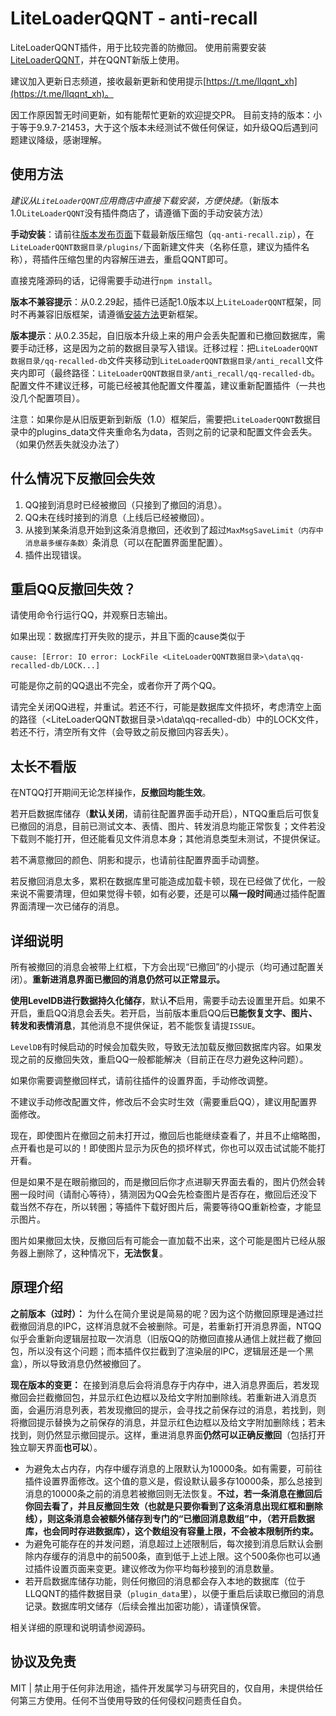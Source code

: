 # LiteLoaderQQNT - anti-recall

LiteLoaderQQNT插件，用于比较完善的防撤回。
使用前需要安装[LiteLoaderQQNT](https://github.com/mo-jinran/LiteLoaderQQNT)，并在QQNT新版上使用。

建议加入更新日志频道，接收最新更新和使用提示[https://t.me/llqqnt_xh](https://t.me/llqqnt_xh)。

因工作原因暂无时间更新，如有能帮忙更新的欢迎提交PR。
目前支持的版本：小于等于9.9.7-21453，大于这个版本未经测试不做任何保证，如升级QQ后遇到问题建议降级，感谢理解。

## 使用方法

*建议从`LiteLoaderQQNT`应用商店中直接下载安装，方便快捷。*（新版本1.0`LiteLoaderQQNT`没有插件商店了，请遵循下面的手动安装方法）

**手动安装**：请前往[版本发布页面](https://github.com/xh321/LiteLoaderQQNT-Anti-Recall/releases)下载最新版压缩包（`qq-anti-recall.zip`），在`LiteLoaderQQNT数据目录/plugins/`下面新建文件夹（名称任意，建议为插件名称），蒋插件压缩包里的内容解压进去，重启QQNT即可。

直接克隆源码的话，记得需要手动进行`npm install`。

**版本不兼容提示**：从0.2.29起，插件已适配1.0版本以上`LiteLoaderQQNT`框架，同时不再兼容旧版框架，请遵循[安装方法](https://liteloaderqqnt.github.io/guide/install.html)更新框架。

**版本提示**：从0.2.35起，自旧版本升级上来的用户会丢失配置和已撤回数据库，需要手动迁移，这是因为之前的数据目录写入错误。迁移过程：把`LiteLoaderQQNT数据目录/qq-recalled-db`文件夹移动到`LiteLoaderQQNT数据目录/anti_recall`文件夹内即可（最终路径：`LiteLoaderQQNT数据目录/anti_recall/qq-recalled-db`。配置文件不建议迁移，可能已经被其他配置文件覆盖，建议重新配置插件（一共也没几个配置项目）。

注意：如果你是从旧版更新到新版（1.0）框架后，需要把`LiteLoaderQQNT`数据目录中的plugins_data文件夹重命名为data，否则之前的记录和配置文件会丢失。（如果仍然丢失就没办法了）


## 什么情况下反撤回会失效

1. QQ接到消息时已经被撤回（只接到了撤回的消息）。
2. QQ未在线时接到的消息（上线后已经被撤回）。
3. 从接到某条消息开始到这条消息撤回，还收到了超过`MaxMsgSaveLimit（内存中消息最多缓存条数）`条消息（可以在配置界面里配置）。
4. 插件出现错误。

## 重启QQ反撤回失效？

请使用命令行运行QQ，并观察日志输出。

如果出现：数据库打开失败的提示，并且下面的cause类似于

```
cause: [Error: IO error: LockFile <LiteLoaderQQNT数据目录>\data\qq-recalled-db/LOCK...]
```

可能是你之前的QQ退出不完全，或者你开了两个QQ。

请完全关闭QQ进程，并重试。若还不行，可能是数据库文件损坏，考虑清空上面的路径（<LiteLoaderQQNT数据目录>\data\qq-recalled-db）中的LOCK文件，若还不行，清空所有文件（会导致之前反撤回内容丢失）。



## 太长不看版

在NTQQ打开期间无论怎样操作，**反撤回均能生效**。

若开启数据库储存（**默认关闭**，请前往配置界面手动开启），NTQQ重启后可恢复已撤回的消息，目前已测试文本、表情、图片、转发消息均能正常恢复；文件若没下载则不能打开，但还能看见文件消息本身；其他消息类型未测试，不提供保证。

若不满意撤回的颜色、阴影和提示，也请前往配置界面手动调整。

若反撤回消息太多，累积在数据库里可能造成加载卡顿，现在已经做了优化，一般来说不需要清理，但如果觉得卡顿，如有必要，还是可以**隔一段时间**通过插件配置界面清理一次已储存的消息。

## 详细说明

所有被撤回的消息会被带上红框，下方会出现“已撤回”的小提示（均可通过配置关闭）。**重新进消息界面已撤回的消息仍然可以正常显示。**

**使用LevelDB进行数据持久化储存**，默认**不**启用，需要手动去设置里开启。如果不开启，重启QQ消息会丢失。若开启，当前版本重启QQ后**已能恢复文字、图片、转发和表情消息**，其他消息不提供保证，若不能恢复请提`ISSUE`。

`LevelDB`有时候启动的时候会加载失败，导致无法加载反撤回数据库内容。如果发现之前的反撤回失效，重启QQ一般都能解决（目前正在尽力避免这种问题）。

如果你需要调整撤回样式，请前往插件的设置界面，手动修改调整。

不建议手动修改配置文件，修改后不会实时生效（需要重启QQ），建议用配置界面修改。



现在，即使图片在撤回之前未打开过，撤回后也能继续查看了，并且不止缩略图，点开看也是可以的！即使图片显示为灰色的损坏样式，你也可以双击试试能不能打开看。

但是如果不是在眼前撤回的，而是撤回后你才点进聊天界面去看的，图片仍然会转圈一段时间（请耐心等待），猜测因为QQ会先检查图片是否存在，撤回后还没下载当然不存在，所以转圈；等插件下载好图片后，需要等待QQ重新检查，才能显示图片。

图片如果撤回太快，反撤回后有可能会一直加载不出来，这个可能是图片已经从服务器上删除了，这种情况下，**无法恢复**。

## 原理介绍

**之前版本（过时）：** 为什么在简介里说是简易的呢？因为这个防撤回原理是通过拦截撤回消息的IPC，这样消息就不会被删除。可是，若重新打开消息界面，NTQQ似乎会重新向逻辑层拉取一次消息（旧版QQ的防撤回直接从通信上就拦截了撤回包，所以没有这个问题；而本插件仅拦截到了渲染层的IPC，逻辑层还是一个黑盒），所以导致消息仍然被撤回了。

**现在版本的变更：** 在接到消息后会将消息存于内存中，进入消息界面后，若发现撤回会拦截撤回包，并显示红色边框以及给文字附加删除线。若重新进入消息页面，会遍历消息列表，若发现撤回的提示，会寻找之前保存过的消息，若找到，则将撤回提示替换为之前保存的消息，并显示红色边框以及给文字附加删除线；若未找到，则仍然显示撤回提示。这样，重进消息界面**仍然可以正确反撤回**（包括打开独立聊天界面**也可以**）。

- 为避免太占内存，内存中缓存消息的上限默认为10000条。如有需要，可前往插件设置界面修改。这个值的意义是，假设默认最多存10000条，那么总接到消息的10000条之前的消息若被撤回则无法恢复。**不过，若一条消息在撤回后你回去看了，并且反撤回生效（也就是只要你看到了这条消息出现红框和删除线），则这条消息会被额外储存到专门的“已撤回消息数组”中，（若开启数据库，也会同时存进数据库），这个数组没有容量上限，不会被本限制所约束。**
- 为避免可能存在的并发问题，消息超过上述限制后，每次接到消息后默认会删除内存缓存的消息中的前500条，直到低于上述上限。这个500条你也可以通过插件设置页面来变更。建议修改为你平均每秒接到的消息数量。
- 若开启数据库储存功能，则任何撤回的消息都会存入本地的数据库（位于LLQQNT的插件数据目录（`plugin_data`里），以便于重启后读取已撤回的消息记录。数据库明文储存（后续会推出加密功能），请谨慎保管。

相关详细的原理和说明请参阅源码。

## 协议及免责

MIT | 禁止用于任何非法用途，插件开发属学习与研究目的，仅自用，未提供给任何第三方使用。任何不当使用导致的任何侵权问题责任自负。
